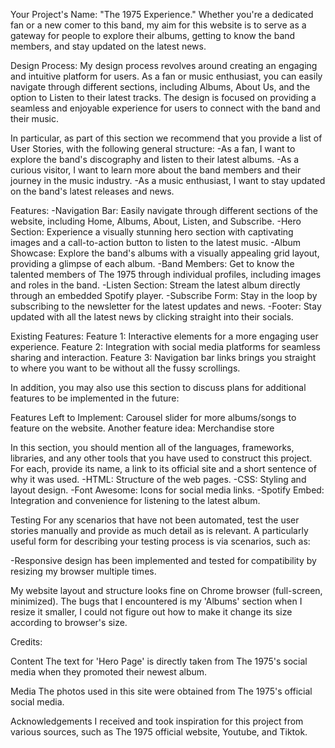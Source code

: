 Your Project's Name:
"The 1975 Experience." Whether you're a dedicated fan or a new comer to this band, my aim for this website is to serve as a gateway for people to explore their albums, getting to know the band members, and stay updated on the latest news.

Design Process:
My design process revolves around creating an engaging and intuitive platform for users. As a fan or music enthusiast, you can easily navigate through different sections, including Albums, About Us, and the option to Listen to their latest tracks. The design is focused on providing a seamless and enjoyable experience for users to connect with the band and their music.

In particular, as part of this section we recommend that you provide a list of User Stories, with the following general structure:
-As a fan, I want to explore the band's discography and listen to their latest albums.
-As a curious visitor, I want to learn more about the band members and their journey in the music industry.
-As a music enthusiast, I want to stay updated on the band's latest releases and news.

Features:
-Navigation Bar: Easily navigate through different sections of the website, including Home, Albums, About, Listen, and Subscribe.
-Hero Section: Experience a visually stunning hero section with captivating images and a call-to-action button to listen to the latest music.
-Album Showcase: Explore the band's albums with a visually appealing grid layout, providing a glimpse of each album.
-Band Members: Get to know the talented members of The 1975 through individual profiles, including images and roles in the band.
-Listen Section: Stream the latest album directly through an embedded Spotify player.
-Subscribe Form: Stay in the loop by subscribing to the newsletter for the latest updates and news.
-Footer: Stay updated with all the latest news by clicking straight into their socials.

Existing Features:
Feature 1: Interactive elements for a more engaging user experience.
Feature 2: Integration with social media platforms for seamless sharing and interaction.
Feature 3: Navigation bar links brings you straight to where you want to be without all the fussy scrollings.

In addition, you may also use this section to discuss plans for additional features to be implemented in the future:

Features Left to Implement: Carousel slider for more albums/songs to feature on the website.
Another feature idea: Merchandise store

In this section, you should mention all of the languages, frameworks, libraries, and any other tools that you have used to construct this project. For each, provide its name, a link to its official site and a short sentence of why it was used.
-HTML: Structure of the web pages.
-CSS: Styling and layout design.
-Font Awesome: Icons for social media links.
-Spotify Embed: Integration and convenience for listening to the latest album.

Testing
For any scenarios that have not been automated, test the user stories manually and provide as much detail as is relevant. A particularly useful form for describing your testing process is via scenarios, such as:

-Responsive design has been implemented and tested for compatibility by resizing my browser multiple times.

My website layout and structure looks fine on Chrome browser (full-screen, minimized).
The bugs that I encountered is my 'Albums' section when I resize it smaller, I could not figure out how to make it change its size according to browser's size.

Credits:

Content
The text for 'Hero Page' is directly taken from The 1975's social media when they promoted their newest album.

Media
The photos used in this site were obtained from The 1975's official social media.

Acknowledgements
I received and took inspiration for this project from various sources, such as The 1975 official website, Youtube, and Tiktok.